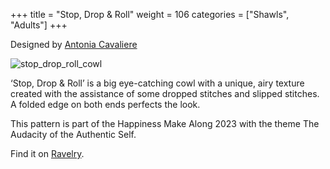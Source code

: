 +++
title = "Stop, Drop & Roll"
weight = 106
categories = ["Shawls", "Adults"]
+++

Designed by [Antonia Cavaliere](https://www.ravelry.com/designers/antonia-cavaliere)

![stop_drop_roll_cowl](/images/stop_drop_roll_cowl.jpg)

‘Stop, Drop & Roll’ is a big eye-catching cowl with a unique, airy texture created with the assistance of some dropped stitches and slipped stitches. A folded edge on both ends perfects the look.
<!--more-->

This pattern is part of the Happiness Make Along 2023 with the theme The Audacity of the Authentic Self. 

Find it on [Ravelry](https://www.ravelry.com/patterns/library/stop-drop--roll).